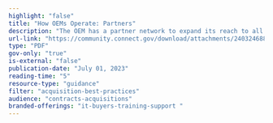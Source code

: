 ```yaml
---
highlight: "false"
title: "How OEMs Operate: Partners"
description: "The OEM has a partner network to expand its reach to all potential customers. Often referred to as the channel, these partners are an extension of the sales arm of the OEM."
url-link: "https://community.connect.gov/download/attachments/2403246889/Module-4--%20IBT_OEM%20Operations_%20Partners.pdf?api=v2"
type: "PDF"
gov-only: "true"
is-external: "false"
publication-date: "July 01, 2023"
reading-time: "5"
resource-type: "guidance"
filter: "acquisition-best-practices"
audience: "contracts-acquisitions"
branded-offerings: "it-buyers-training-support "
---
```

